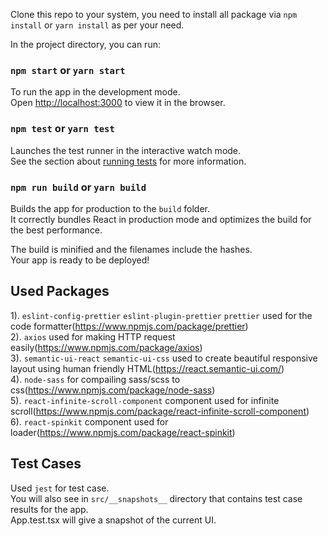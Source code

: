 Clone this repo to your system, you need to install all package via `npm install` or `yarn install` as per your need.<br>

In the project directory, you can run:

### `npm start` or `yarn start`

To run the app in the development mode.<br>
Open [http://localhost:3000](http://localhost:3000) to view it in the browser. 

### `npm test` or `yarn test`

Launches the test runner in the interactive watch mode.<br>
See the section about [running tests](https://facebook.github.io/create-react-app/docs/running-tests) for more information.

### `npm run build` or `yarn build`

Builds the app for production to the `build` folder.<br>
It correctly bundles React in production mode and optimizes the build for the best performance.

The build is minified and the filenames include the hashes.<br>
Your app is ready to be deployed!

## Used Packages

1). `eslint-config-prettier` `eslint-plugin-prettier` `prettier` used for the code formatter(https://www.npmjs.com/package/prettier)<br>
2). `axios` used for making HTTP request easily(https://www.npmjs.com/package/axios)<br>
3). `semantic-ui-react` `semantic-ui-css` used to create beautiful responsive layout using human friendly HTML(https://react.semantic-ui.com/)<br>
4). `node-sass` for compailing sass/scss to css(https://www.npmjs.com/package/node-sass)<br>
5). `react-infinite-scroll-component` component used for infinite scroll(https://www.npmjs.com/package/react-infinite-scroll-component)<br>
6). `react-spinkit` component used for loader(https://www.npmjs.com/package/react-spinkit)<br>

## Test Cases

Used `jest` for test case.<br>
You will also see in `src/__snapshots__` directory that contains test case results for the app.<br>
App.test.tsx will give a snapshot of the current UI.

